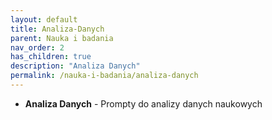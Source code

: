 ```yaml
---
layout: default
title: Analiza-Danych
parent: Nauka i badania
nav_order: 2
has_children: true
description: "Analiza Danych"
permalink: /nauka-i-badania/analiza-danych
---
```

- **Analiza Danych** - Prompty do analizy danych naukowych